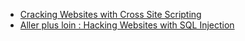 
- [Cracking Websites with Cross Site Scripting](https://www.youtube.com/watch?v=L5l9lSnNMxg)
- [Aller plus loin : Hacking Websites with SQL Injection](https://www.youtube.com/watch?v=_jKylhJtPmI)